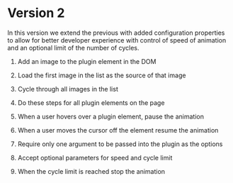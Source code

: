 # Version 2

In this version we extend the previous with added configuration properties to allow for better developer experience with control of speed of animation and an optional limit of the number of cycles.

1. Add an image to the plugin element in the DOM
2. Load the first image in the list as the source of that image
3. Cycle through all images in the list
4. Do these steps for all plugin elements on the page

1. When a user hovers over a plugin element, pause the animation
2. When a user moves the cursor off the element resume the animation

1. Require only one argument to be passed into the plugin as the options
2. Accept optional parameters for speed and cycle limit
3. When the cycle limit is reached stop the animation